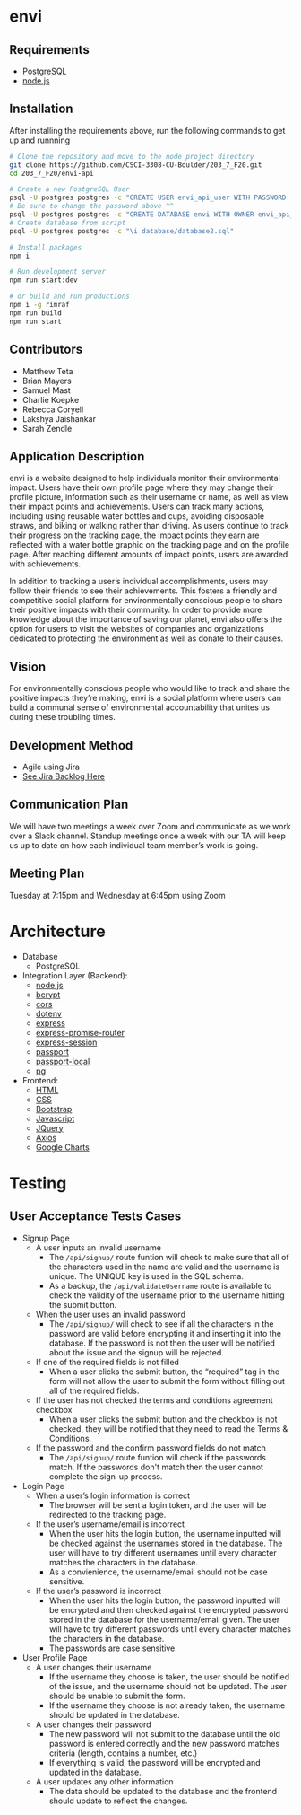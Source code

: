 # envi

## Requirements

- [PostgreSQL](https://www.postgresql.org/download/)
- [node.js](https://nodejs.org/en/)

## Installation

After installing the requirements above, run the following commands to get up and runnning
```sh
# Clone the repository and move to the node project directory
git clone https://github.com/CSCI-3308-CU-Boulder/203_7_F20.git
cd 203_7_F20/envi-api

# Create a new PostgreSQL User
psql -U postgres postgres -c "CREATE USER envi_api_user WITH PASSWORD 'password';"
# Be sure to change the password above ^^
psql -U postgres postgres -c "CREATE DATABASE envi WITH OWNER envi_api_user;"
# Create database from script
psql -U postgres postgres -c "\i database/database2.sql"

# Install packages
npm i

# Run development server
npm run start:dev

# or build and run productions
npm i -g rimraf
npm run build
npm run start
```

## Contributors

- Matthew Teta
- Brian Mayers
- Samuel Mast
- Charlie Koepke
- Rebecca Coryell
- Lakshya Jaishankar
- Sarah Zendle

## Application Description

envi is a website designed to help individuals monitor their environmental impact. Users have their own profile page where they may change their profile picture, information such as their username or name, as well as view their impact points and achievements. Users can track many actions, including using reusable water bottles and cups, avoiding disposable straws, and biking or walking rather than driving. As users continue to track their progress on the tracking page, the impact points they earn are reflected with a water bottle graphic on the tracking page and on the profile page. After reaching different amounts of impact points, users are awarded with achievements. 

In addition to tracking a user’s individual accomplishments, users may follow their friends to see their achievements. This fosters a friendly and competitive social platform for environmentally conscious people to share their positive impacts with their community. In order to provide more knowledge about the importance of saving our planet, envi also offers the option for users to visit the websites of companies and organizations dedicated to protecting the environment as well as donate to their causes.

## Vision

For environmentally conscious people who would like to track and share the positive impacts they’re making, envi is a social platform where users can build a communal sense of environmental accountability that unites us during these troubling times.

## Development Method

- Agile using Jira
 - [See Jira Backlog Here](https://envi-203-7-csci3308.atlassian.net/jira/software/projects/EC/boards/1/backlog)

## Communication Plan
We will have two meetings a week over Zoom and communicate as we work over a Slack channel. Standup meetings once a week with our TA will keep us up to date on how each individual team member’s work is going.

## Meeting Plan
Tuesday at 7:15pm and Wednesday at 6:45pm using Zoom

# Architecture

- Database
  - PostgreSQL
- Integration Layer (Backend):
  - [node.js](https://nodejs.org/en/)
  - [bcrypt](https://www.npmjs.com/package/bcrypt)
  - [cors](https://www.npmjs.com/package/cors)
  - [dotenv](https://www.npmjs.com/package/dotenv)
  - [express](https://www.npmjs.com/package/express)
  - [express-promise-router](https://www.npmjs.com/package/express-promise-router)
  - [express-session](https://www.npmjs.com/package/express-session)
  - [passport](https://www.npmjs.com/package/passport)
  - [passport-local](https://www.npmjs.com/package/passport-local)
  - [pg](https://www.npmjs.com/package/pg)
- Frontend:
  - [HTML](https://developer.mozilla.org/en-US/docs/Web/HTML)
  - [CSS](https://developer.mozilla.org/en-US/docs/Web/CSS)
  - [Bootstrap](https://getbootstrap.com/)
  - [Javascript](https://developer.mozilla.org/en-US/docs/Web/JavaScript)
  - [JQuery](https://www.npmjs.com/package/jquery)
  - [Axios](https://www.npmjs.com/package/axios)
  - [Google Charts](https://developers.google.com/chart/interactive/docs/gallery/piechart)

# Testing
## User Acceptance Tests Cases

- Signup Page
  - A user inputs an invalid username
    - The ```/api/signup/``` route funtion will check to make sure that all of the characters used in the name are valid and the username is unique. The UNIQUE key is used in the SQL schema.
    - As a backup, the ```/api/validateUsername``` route is available to check the validity of the username prior to the username hitting the submit button.
  - When the user uses an invalid password
    - The ```/api/signup/``` will check to see if all the characters in the password are valid before encrypting it and inserting it into the database. If the password is not then the user will be notified about the issue and the signup will be rejected. 
  - If one of the required fields is not filled
    - When a user clicks the submit button, the “required” tag in the form will not allow the user to submit the form without filling out all of the required fields.
  - If the user has not checked the terms and conditions agreement checkbox
    - When a user clicks the submit button and the checkbox is not checked, they will be notified that they need to read the Terms & Conditions.
  - If the password and the confirm password fields do not match
    - The ```/api/signup/``` route funtion will check if the passwords match. If the passwords don't match then the user cannot complete the sign-up process.
- Login Page
  - When a user’s login information is correct
    - The browser will be sent a login token, and the user will be redirected to the tracking page.
  - If the user’s username/email is incorrect
    - When the user hits the login button, the username inputted will be checked against the usernames stored in the database. The user will have to try different usernames until every character matches the characters in the database.
    - As a convienience, the username/email should not be case sensitive.
  - If the user’s password is incorrect
    - When the user hits the login button, the password inputted will be encrypted and then checked against the encrypted password stored in the database for the username/email given. The user will have to try different passwords until every character matches the characters in the database.
    - The passwords are case sensitive.
- User Profile Page
  - A user changes their username
    - If the username they choose is taken, the user should be notified of the issue, and the username should not be updated. The user should be unable to submit the form.
    - If the username they choose is not already taken, the username should be updated in the database.
  - A user changes their password
    - The new password will not submit to the database until the old password is entered correctly and the new password matches criteria (length, contains a number, etc.)
    - If everything is valid, the password will be encrypted and updated in the database.
  - A user updates any other information
    - The data should be updated to the database and the frontend should update to reflect the changes.

